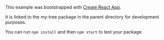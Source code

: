 This example was bootstrapped with [Create React App](https://github.com/facebook/create-react-app).

It is linked to the my-tree package in the parent directory for development purposes.

You can run `npm install` and then `npm start` to test your package.
